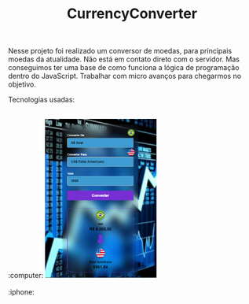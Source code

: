 <h1 align="center">CurrencyConverter</h1>
<br>
<p>Nesse projeto foi realizado um conversor de moedas, para principais moedas da atualidade. Não está em contato direto com o servidor. Mas conseguimos ter uma base de como funciona a lógica de programação dentro do JavaScript. Trabalhar com micro avanços para chegarmos no objetivo.

<br>
<p>Tecnologias usadas:</p>
<br>
:computer:
<img width="45%" height="20%" src="https://github.com/Rafaelpidias/CurrencyConverter/blob/master/assets/PrintConverter.PNG?raw=true">

<br>
<br>
:iphone:
<br>
<img align="left" src="">

